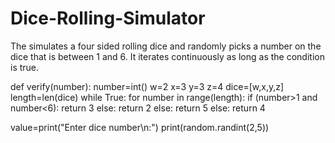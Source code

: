 # Dice-Rolling-Simulator
The simulates a four sided rolling dice and randomly picks a number on the dice that is between 1 and 6. It iterates continuously as long as the condition is true.


def verify(number):
  number=int()
  w=2
  x=3
  y=3
  z=4
  dice=[w,x,y,z]
  length=len(dice)
  while True:
    for number in range(length):
      if (number>1 and number<6):
        return 3
      else:
        return 2
    else:
      return 5
  else:
    return 4

value=print("Enter dice number\n:")
print(random.randint(2,5)) 






















